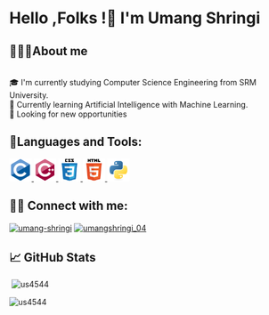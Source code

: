 # Hello ,Folks !👋 I'm Umang Shringi

<h2> 👨🏻‍💻About me </h2><br>
🎓 I'm currently studying Computer Science Engineering from SRM University. <br>
🌱 Currently learning Artificial Intelligence with Machine Learning. <br>
🔭 Looking for new opportunities 


## 🔧Languages and Tools:
<p align="left"> <a href="https://www.cprogramming.com/" target="_blank" rel="noreferrer"> <img src="https://raw.githubusercontent.com/devicons/devicon/master/icons/c/c-original.svg" alt="c" width="40" height="40"/> </a> <a href="https://www.w3schools.com/cpp/" target="_blank" rel="noreferrer"> <img src="https://raw.githubusercontent.com/devicons/devicon/master/icons/cplusplus/cplusplus-original.svg" alt="cplusplus" width="40" height="40"/> </a> <a href="https://www.w3schools.com/css/" target="_blank" rel="noreferrer"> <img src="https://raw.githubusercontent.com/devicons/devicon/master/icons/css3/css3-original-wordmark.svg" alt="css3" width="40" height="40"/> </a> <a href="https://www.w3.org/html/" target="_blank" rel="noreferrer"> <img src="https://raw.githubusercontent.com/devicons/devicon/master/icons/html5/html5-original-wordmark.svg" alt="html5" width="40" height="40"/> </a> <a href="https://www.python.org" target="_blank" rel="noreferrer"> <img src="https://raw.githubusercontent.com/devicons/devicon/master/icons/python/python-original.svg" alt="python" width="40" height="40"/> </a> </p>

## 🤝🏻 Connect with me:
<p align="left">
<a href="https://linkedin.com/in/umang-shringi" target="blank"><img align="center" src="https://raw.githubusercontent.com/rahuldkjain/github-profile-readme-generator/master/src/images/icons/Social/linked-in-alt.svg" alt="umang-shringi" height="30" width="40" /></a>
<a href="https://instagram.com/umangshringi_04" target="blank"><img align="center" src="https://raw.githubusercontent.com/rahuldkjain/github-profile-readme-generator/master/src/images/icons/Social/instagram.svg" alt="umangshringi_04" height="30" width="40" /></a>
</p>

## 📈 GitHub Stats
<p>&nbsp;<img align="center" src="https://github-readme-stats.vercel.app/api?username=us4544&theme=synthwave&border_radius=20&&show_icons=true&locale=en" alt="us4544" /></p>
<p> <img align= "center" src="https://github-readme-stats.vercel.app/api/top-langs/?username=us4544&theme=synthwave&border_radius=20" alt="us4544" /></p>
